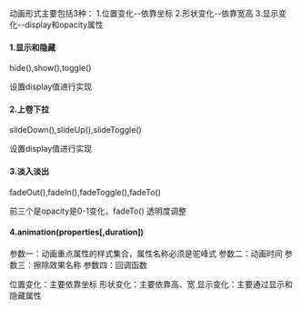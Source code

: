 动画形式主要包括3种：
1.位置变化--依靠坐标
2.形状变化--依靠宽高
3.显示变化--display和opacity属性

#### 1.显示和隐藏

hide(),show(),toggle()

设置display值进行实现

#### 2.上卷下拉

slideDown(),slideUp(),slideToggle()

设置display值进行实现

#### 3.淡入淡出

fadeOut(),fadeIn(),fadeToggle(),fadeTo()

前三个是opacity是0-1变化，fadeTo() 透明度调整

#### 4.animation(properties[,duration])

参数一：动画重点属性的样式集合，属性名称必须是驼峰式
参数二：动画时间
参数三：擦除效果名称
参数四：回调函数

位置变化：主要依靠坐标
形状变化：主要依靠高、宽
显示变化：主要通过显示和隐藏属性
